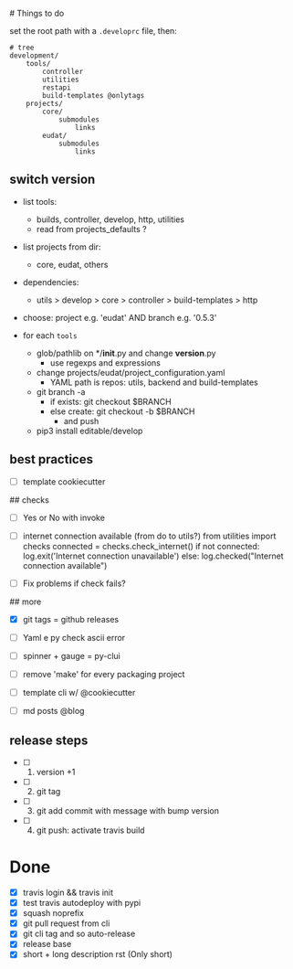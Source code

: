 
# Things to do

set the root path with a `.developrc` file, then:

```
# tree
development/
    tools/
        controller
        utilities
        restapi
        build-templates @onlytags
    projects/
        core/
            submodules
                links
        eudat/
            submodules
                links
```


## switch version

- list tools:
    + builds, controller, develop, http, utilities
    + read from projects_defaults ?
- list projects from dir:
    + core, eudat, others 
- dependencies:
    + utils > develop > core > controller > build-templates > http

- choose: project e.g. 'eudat' AND branch e.g. '0.5.3'
- for each `tools`
    - glob/pathlib on */__init__.py and change __version__.py
        - use regexps and expressions
    - change projects/eudat/project_configuration.yaml
        - YAML path is repos: utils, backend and build-templates
    - git branch -a
        - if exists: git checkout $BRANCH
        - else create: git checkout -b $BRANCH
            + and push
    - pip3 install editable/develop


## best practices

- [ ] template cookiecutter


## checks

- [ ] Yes or No with invoke
- [ ] internet connection available (from do to utils?)
from utilities import checks
connected = checks.check_internet()
if not connected:
    log.exit('Internet connection unavailable')
else:
    log.checked("Internet connection available")
- [ ] Fix problems if check fails?


## more

- [x] git tags = github releases
- [ ] Yaml e py check ascii error
- [ ] spinner + gauge = py-clui
- [ ] remove 'make' for every packaging project
- [ ] template cli w/ @cookiecutter
- [ ] md posts @blog


## release steps

- [ ] 1. version +1
- [ ] 2. git tag
- [ ] 3. git add commit with message with bump version
- [ ] 4. git push: activate travis build


# Done

- [x] travis login && travis init
- [x] test travis autodeploy with pypi
- [x] squash noprefix
- [x] git pull request from cli
- [x] git cli tag and so auto-release
- [x] release base
- [x] short + long description rst (Only short)
